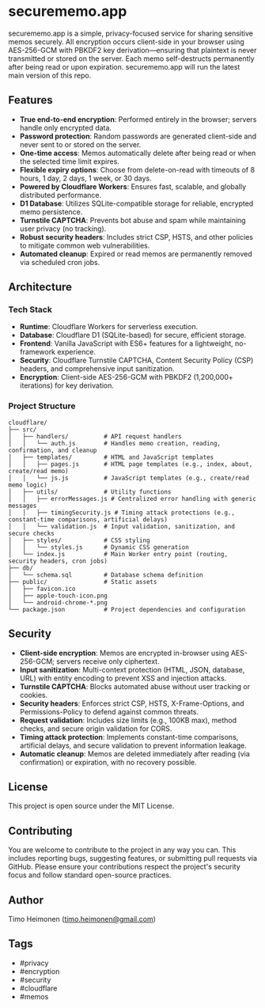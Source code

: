 # securememo.app

securememo.app is a simple, privacy-focused service for sharing sensitive memos securely. All encryption occurs client-side in your browser using AES-256-GCM with PBKDF2 key derivation—ensuring that plaintext is never transmitted or stored on the server. Each memo self-destructs permanently after being read or upon expiration.
securememo.app will run the latest main version of this repo.

## Features

- **True end-to-end encryption**: Performed entirely in the browser; servers handle only encrypted data.
- **Password protection**: Random passwords are generated client-side and never sent to or stored on the server.
- **One-time access**: Memos automatically delete after being read or when the selected time limit expires.
- **Flexible expiry options**: Choose from delete-on-read with timeouts of 8 hours, 1 day, 2 days, 1 week, or 30 days.
- **Powered by Cloudflare Workers**: Ensures fast, scalable, and globally distributed performance.
- **D1 Database**: Utilizes SQLite-compatible storage for reliable, encrypted memo persistence.
- **Turnstile CAPTCHA**: Prevents bot abuse and spam while maintaining user privacy (no tracking).
- **Robust security headers**: Includes strict CSP, HSTS, and other policies to mitigate common web vulnerabilities.
- **Automated cleanup**: Expired or read memos are permanently removed via scheduled cron jobs.

## Architecture

### Tech Stack

- **Runtime**: Cloudflare Workers for serverless execution.
- **Database**: Cloudflare D1 (SQLite-based) for secure, efficient storage.
- **Frontend**: Vanilla JavaScript with ES6+ features for a lightweight, no-framework experience.
- **Security**: Cloudflare Turnstile CAPTCHA, Content Security Policy (CSP) headers, and comprehensive input sanitization.
- **Encryption**: Client-side AES-256-GCM with PBKDF2 (1,200,000+ iterations) for key derivation.

### Project Structure

```
cloudflare/
├── src/
│   ├── handlers/          # API request handlers
│   │   └── auth.js        # Handles memo creation, reading, confirmation, and cleanup
│   ├── templates/         # HTML and JavaScript templates
│   │   ├── pages.js       # HTML page templates (e.g., index, about, create/read memo)
│   │   └── js.js          # JavaScript templates (e.g., create/read memo logic)
│   ├── utils/             # Utility functions
│   │   ├── errorMessages.js # Centralized error handling with generic messages
│   │   ├── timingSecurity.js # Timing attack protections (e.g., constant-time comparisons, artificial delays)
│   │   └── validation.js  # Input validation, sanitization, and secure checks
│   ├── styles/            # CSS styling
│   │   └── styles.js      # Dynamic CSS generation
│   └── index.js           # Main Worker entry point (routing, security headers, cron jobs)
├── db/
│   └── schema.sql         # Database schema definition
├── public/                # Static assets
│   ├── favicon.ico
│   ├── apple-touch-icon.png
│   └── android-chrome-*.png
└── package.json           # Project dependencies and configuration
```

## Security

- **Client-side encryption**: Memos are encrypted in-browser using AES-256-GCM; servers receive only ciphertext.
- **Input sanitization**: Multi-context protection (HTML, JSON, database, URL) with entity encoding to prevent XSS and injection attacks.
- **Turnstile CAPTCHA**: Blocks automated abuse without user tracking or cookies.
- **Security headers**: Enforces strict CSP, HSTS, X-Frame-Options, and Permissions-Policy to defend against common threats.
- **Request validation**: Includes size limits (e.g., 100KB max), method checks, and secure origin validation for CORS.
- **Timing attack protection**: Implements constant-time comparisons, artificial delays, and secure validation to prevent information leakage.
- **Automatic cleanup**: Memos are deleted immediately after reading (via confirmation) or expiration, with no recovery possible.

## License

This project is open source under the MIT License.

## Contributing
You are welcome to contribute to the project in any way you can. This includes reporting bugs, suggesting features, or submitting pull requests via GitHub. Please ensure your contributions respect the project's security focus and follow standard open-source practices.

## Author

Timo Heimonen (timo.heimonen@gmail.com)

## Tags

- #privacy
- #encryption
- #security
- #cloudflare
- #memos